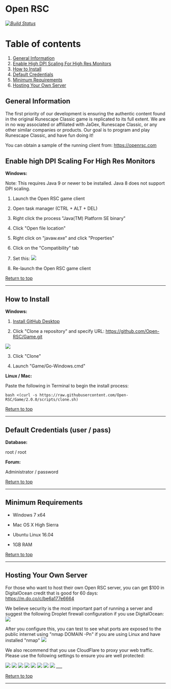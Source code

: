 # Open RSC
###### [![Build Status](https://travis-ci.org/Open-RSC/Game.svg?branch=2.0.0)](https://travis-ci.org/Open-RSC/Game)

# Table of contents <a name="top"></a>
1. [General Information](#general)
2. [Enable High DPI Scaling For High Res Monitors](#dpi)
3. [How to Install](#install)
4. [Default Credentials](#credentials)
5. [Minimum Requirements](#requirements)
6. [Hosting Your Own Server](#hosting)

## General Information<a name="general"></a>

The first priority of our development is ensuring the authentic content found in the original Runescape Classic game is replicated to its full extent. We are in no way associated or affiliated with JaGex, Runescape Classic, or any other similar companies or products. Our goal is to program and play Runescape Classic, and have fun doing it!

You can obtain a sample of the running client from:
https://openrsc.com

## Enable high DPI Scaling For High Res Monitors<a name="dpi"></a>

<b>Windows:</b>

Note: This requires Java 9 or newer to be installed. Java 8 does not support DPI scaling.

1. Launch the Open RSC game client

2. Open task manager (CTRL + ALT + DEL)

3. Right click the process "Java(TM) Platform SE binary"

4. Click "Open file location"

5. Right click on "javaw.exe" and click "Properties"

6. Click on the "Compatibility" tab

7. Set this: <img src="https://i.imgur.com/5gJqSMr.png"/>

8. Re-launch the Open RSC game client

[Return to top](#top)
___

## How to Install<a name="install"></a>

<b>Windows:</b>

1. <a href="https://desktop.githubusercontent.com/releases/1.4.1-4eda7cdc/GitHubDesktopSetup.exe">Install GitHub Desktop</a>

2. Click "Clone a repository" and specify URL: https://github.com/Open-RSC/Game.git
<img src="https://i.imgur.com/ZMXUSr7.png"/>

3. Click "Clone"

4. Launch "Game/Go-Windows.cmd"


<b>Linux / Mac:</b>

Paste the following in Terminal to begin the install process:

```
bash <(curl -s https://raw.githubusercontent.com/Open-RSC/Game/2.0.0/scripts/clone.sh)
```

[Return to top](#top)
___

## Default Credentials (user / pass)<a name="credentials"></a>

<b>Database:</b>

root / root

<b>Forum:</b>

Administrator / password

[Return to top](#top)
___

## Minimum Requirements<a name="requirements"></a>

* Windows 7 x64

* Mac OS X High Sierra

* Ubuntu Linux 16.04

* 1GB RAM

[Return to top](#top)
___

## Hosting Your Own Server<a name="hosting"></a>

For those who want to host their own Open RSC server, you can get $100 in DigitalOcean credit that is good for 60 days: https://m.do.co/c/be6a177e6664

We believe security is the most important part of running a server and suggest the following Droplet firewall configuration if you use DigitalOcean: <img src="https://i.imgur.com/Lpal89h.png"/>

After you configure this, you can test to see what ports are exposed to the public internet using "nmap DOMAIN -Pn" if you are using Linux and have installed "nmap" <img src="https://i.imgur.com/BNMYuGJ.png"/>

We also recommend that you use CloudFlare to proxy your web traffic. Please use the following settings to ensure you are well protected:

<img src="https://i.imgur.com/W3MqU3W.png"/>
<img src="https://i.imgur.com/dIGlpNB.png"/>
<img src="https://i.imgur.com/dxBi00O.png"/>
<img src="https://i.imgur.com/A5MXjgo.png"/>
<img src="https://i.imgur.com/0J5krT9.png"/>
<img src="https://i.imgur.com/7Z5foy0.png"/>
<img src="https://i.imgur.com/YeKseHB.png"/>
<img src="https://i.imgur.com/RkqfwI7.png"/>
___

[Return to top](#top)
___

